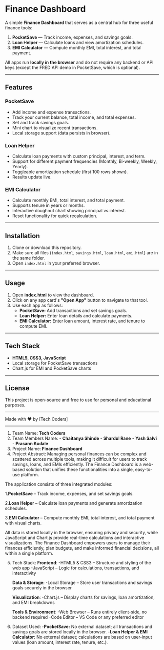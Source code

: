# Finance Dashboard

A simple **Finance Dashboard** that serves as a central hub for three useful finance tools:

1. **PocketSave** — Track income, expenses, and savings goals.  
2. **Loan Helper** — Calculate loans and view amortization schedules.  
3. **EMI Calculator** — Compute monthly EMI, total interest, and total payment.

All apps run **locally in the browser** and do not require any backend or API keys (except the FRED API demo in PocketSave, which is optional).

---

## Features

### PocketSave
- Add income and expense transactions.
- Track your current balance, total income, and total expenses.
- Set and track savings goals.
- Mini chart to visualize recent transactions.
- Local storage support (data persists in browser).

### Loan Helper
- Calculate loan payments with custom principal, interest, and term.
- Support for different payment frequencies (Monthly, Bi-weekly, Weekly, Yearly).
- Toggleable amortization schedule (first 100 rows shown).
- Results update live.

### EMI Calculator
- Calculate monthly EMI, total interest, and total payment.
- Supports tenure in years or months.
- Interactive doughnut chart showing principal vs interest.
- Reset functionality for quick recalculation.

---

## Installation

1. Clone or download this repository.
2. Make sure all files (`index.html`, `savings.html`, `loan.html`, `emi.html`) are in the same folder.
3. Open `index.html` in your preferred browser.

---

## Usage

1. Open **index.html** to view the dashboard.
2. Click on any app card's **"Open App"** button to navigate to that tool.
3. Use each app as follows:
   - **PocketSave:** Add transactions and set savings goals.
   - **Loan Helper:** Enter loan details and calculate payments.
   - **EMI Calculator:** Enter loan amount, interest rate, and tenure to compute EMI.

---

## Tech Stack

- **HTML5, CSS3, JavaScript**
- Local storage for PocketSave transactions
- Chart.js for EMI and PocketSave charts

---

## License

This project is open-source and free to use for personal and educational purposes.

---

Made with ♥ by [Tech Coders]

---

1. Team Name: **Tech Coders**
2. Team Members Name:
            - **Chaitanya Shinde**
            - **Shardul Rane**
            - **Yash Salvi**
            - **Prasann Kudale**
3. Project Name: **Finance Dashboard**
4. Project Abstract:
      Managing personal finances can be complex and scattered across multiple tools, making it difficult for users to track  savings, loans, and EMIs efficiently. The Finance Dashboard is a web-based solution that unifies these functionalities into a single, easy-to-use platform.

The application consists of three integrated modules:

   1.**PocketSave** – Track income, expenses, and set savings goals.

   2.**Loan Helper** – Calculate loan payments and generate amortization schedules.

   3.**EMI Calculator** – Compute monthly EMI, total interest, and total payment with visual charts.

All data is stored locally in the browser, ensuring privacy and security, while JavaScript and Chart.js provide real-time calculations and interactive visualizations. The Finance Dashboard empowers users to manage their finances efficiently, plan budgets, and make informed financial decisions, all within a single platform.

5. Tech Stack:
   **Frontend**:
      -HTML5 & CSS3 – Structure and styling of the web app
      -JavaScript – Logic for calculations, transactions, and interactivity

   **Data & Storage**:
      -Local Storage – Store user transactions and savings goals securely in the browser

   **Visualization**:
      -Chart.js – Display charts for savings, loan amortization, and EMI breakdowns

   **Tools & Environment**:
      -Web Browser – Runs entirely client-side, no backend required
      -Code Editor – VS Code or any preferred editor

6. Dataset Used:
      -**PocketSave:** No external dataset; all transactions and savings goals are stored locally in the browser.
      -**Loan Helper & EMI Calculator:** No external dataset; calculations are based on user-input values (loan amount, interest rate, tenure, etc.).

